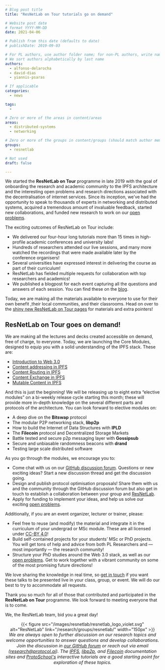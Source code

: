 ```yaml
---
# Blog post title
title: "ResNetLab on Tour tutorials go on demand"

# Website post date
# format YYYY-MM-DD
date: 2021-04-06

# Publish from this date (defaults to date)
# publishDate: 2019-09-03

# For PL authors, use author folder name; for non-PL authors, write name as in paper within ""
# We sort authors alphabetically by last name
authors:
  - alfonso-delarocha
  - david-dias  
  - yiannis-psaras

# If applicable
categories:
  - news

tags:
  -

# Zero or more of the areas in content/areas
areas:
  - distributed-systems
  - networking

# Zero or more of the groups in content/groups (should match author membership)
groups:
  - resnetlab

# Not used
draft: false

---
```


We started the **ResNetLab on Tour** programme in late 2019 with the goal of onboarding the research and academic community to the IPFS architecture and the interesting open problems and research directions associated with the decentralisation of internet services. Since its inception, we've had the opportunity to speak to thousands of experts in networking and distributed systems, acquired a tremendous amount of invaluable feedback, started new collaborations, and funded new research to work on our [open problems](https://github.com/protocol/ResNetLab/tree/master/OPEN_PROBLEMS).


The exciting outcomes of ResNetLab on Tour include:
- We delivered our four-hour long tutorials more than 15 times in high-profile academic conferences and university labs!
- Hundreds of researchers attended our live sessions, and many more watched the recordings that were made available later by the conference organisers!
- Several universities have expressed interest  in delivering the course as part of their curriculum!
- ResNetLab has fielded multiple requests for collaboration with top researchers and academics!
- We published a blogpost for each event capturing all the questions and answers of each session. You can find these on the [blog](/tags/resnetlab-on-tour/).

Today, we are making all the materials available to everyone to use for their own benefit ,their local communities, and their classrooms. Head on over to the [shiny new ResNetLab on Tour pages](/tutorials/resnetlab-on-tour) for materials and extra pointers!

## ResNetLab on Tour goes on demand!

We are making all the lectures and decks created accessible on demand, free of charge, to everyone. Today, we are launching the Core Modules, designed to equip you with a solid understanding of the IPFS stack. These are:
- [Introduction to Web 3.0](/tutorials/resnetlab-on-tour/welcome-to-web-3/)
- [Content addressing in IPFS](/tutorials/resnetlab-on-tour/content-addressing/)
- [Content Routing in IPFS](/tutorials/resnetlab-on-tour/content-routing/)
- [Content Exchange in IPFS](/tutorials/resnetlab-on-tour/content-exchange/)
- [Mutable Content in IPFS](/tutorials/resnetlab-on-tour/mutable-content/)

And this is just the beginning! We will be releasing up to eight extra “elective modules” on a bi-weekly release cycle starting this month; these will provide more in-depth knowledge on the several different parts and protocols of the architecture. You can look forward to  elective modules on:
- A deep dive on the **Bitswap** protocol
- The modular P2P networking stack, **libp2p**
- How to build the Internet of Data Structures with **IPLD**
- The **Filecoin** protocol and Decentralized Storage Markets
- Battle tested and secure p2p messaging layer with **Gossipsub**
- Secure and unbiasable randomness beacons with **drand**
- Testing large scale distributed software

As you go through the modules, we encourage you to:
- Come chat with us on our [GitHub discussion forum](https://github.com/protocol/ResNetLab/discussions/categories/resnetlab-on-tour-tutorial-q-a). Questions or new exciting ideas? Start a new discussion thread and get the discussion going.
- Design and publish protocol optimisation proposals! Share them with us and the community through the GitHub discussion forum but also get in touch to establish a collaboration between your group and [ResNetLab](/groups/resnetlab/).
- Apply for funding to implement your ideas, and help us solve our exciting [open problems](https://github.com/protocol/ResNetLab/tree/master/OPEN_PROBLEMS).

Additionally, if you are an event organizer, lecturer or trainer, please:
- Feel free to reuse (and modify) the material and integrate it in the curriculum of your undergrad or MSc module. These are all licensed under [CC-BY 4.0](/terms-of-service)!
- Build self-contained projects for your students’ MSc or PhD projects. You will get tons of help and advice from both PL Researchers and — most importantly — the research community!
- Structure your PhD studies around the Web 3.0 stack, as well as our [open problems](https://github.com/protocol/ResNetLab/tree/master/OPEN_PROBLEMS). Get to work together with a vibrant community on some of the most promising future directions!

We love sharing the knowledge in real time, so [get in touch](https://docs.google.com/forms/d/e/1FAIpQLSdxIgPmfuh8wy-4NRRg7jsmQ5JuqmBBtmAkSD9hvRW6AiO9qw/viewform) if you want these talks to be presented live in your class, group, or event. We will do our best to try to accommodate all requests.

Thank you so much for all of those that contributed and participated in the **ResNetLab on Tour** programme. We look forward to meeting everyone that is to come.

We, the ResNetLab team, bid you a great day!


<center>{{< figure src="/images/resnetlab/resnetlab_logo_violet.svg" alt="ResNetLab" link="/research/groups/resnetlab/" width="150px" >}}</center>

<center style=font-size:11pt><i> We are always open to further discussion on our research topics and welcome opportunities to answer questions and develop collaborations. Join the discussion in <a href="https://github.com/protocol/ResNetLab/discussions">our GitHub forum</a> or reach out via email (<a href="mailto:research@protocol.ai">research@protocol.ai</a>). The <a href="https://docs.ipfs.io">IPFS</a>, <a href="https://docs.libp2p.io">libp2p</a>, and <a href="https://docs.filecoin.io">Filecoin</a> documentation sites and <a href="https://proto.school"> ProtoSchool's</a> interactive tutorials are a good starting point for exploration of these topics.</i></center>
